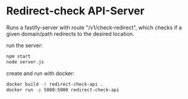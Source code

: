 # Redirect-check API-Server

Runs a fastify-server with route "/v1/check-redirect", which checks if a given domain/path redirects to the desired location.

run the server:

```bash
npm start
node server.js
```

create and run with docker:

```bash
docker build -t redirect-check-api .
docker run -p 5000:5000 redirect-check-api
```
